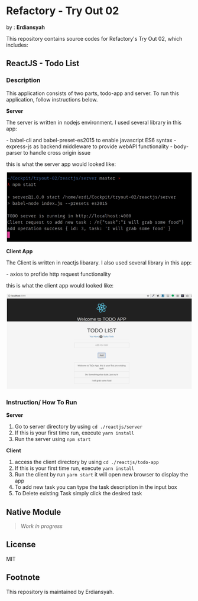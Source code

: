 # Refactory - Try Out 02

by : **Erdiansyah**
<p>This repository contains source codes for Refactory's Try Out 02, which includes:</p>

## ReactJS - Todo List

### Description

This application consists of two parts, todo-app and server. To run this application, follow instructions below.

**Server**
<p>
The server is written in nodejs environment. I used several library in this app:
</p>
- babel-cli and babel-preset-es2015 to enable javascript ES6 syntax
- express-js as backend middleware to provide webAPI functionality
- body-parser to handle cross origin issue

this is what the server app would looked like:
<p style="text-align:center">
    <img src="reactjs-server.jpg" width="500"  />
</p> 

**Client App**
<p> The Client is written in reactjs libarary. I also used several library in this app: </p>
- axios to profide http request functionality

this is what the client app would looked like:

<p style="text-align:center">
    <img src="reactjs-client.jpg" width="500"  />
</p> 





### Instruction/ How To Run

**Server**
1. Go to server directory by using `cd ./reactjs/server`
2. If this is your first time run, execute `yarn install`
3. Run the server using `npm start`

**Client**
1. access the client directory by using `cd ./reactjs/todo-app`
2. If this is your first time run, execute `yarn install`
3. Run the client by run `yarn start` it will open new browser to display the app
4. To add new task you can type the task description in the input box
5. To Delete existing Task simply click the desired task

## Native Module

> _Work in progress_

## License

MIT

## Footnote

This repository is maintained by Erdiansyah.

